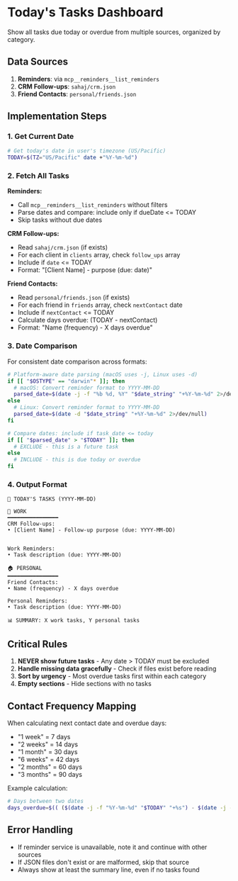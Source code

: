 # Today's Tasks Dashboard

Show all tasks due today or overdue from multiple sources, organized by category.

## Data Sources

1. **Reminders**: via `mcp__reminders__list_reminders`
2. **CRM Follow-ups**: `sahaj/crm.json`
3. **Friend Contacts**: `personal/friends.json`

## Implementation Steps

### 1. Get Current Date

```bash
# Get today's date in user's timezone (US/Pacific)
TODAY=$(TZ="US/Pacific" date +"%Y-%m-%d")
```

### 2. Fetch All Tasks

**Reminders:**

- Call `mcp__reminders__list_reminders` without filters
- Parse dates and compare: include only if dueDate <= TODAY
- Skip tasks without due dates

**CRM Follow-ups:**

- Read `sahaj/crm.json` (if exists)
- For each client in `clients` array, check `follow_ups` array
- Include if `date` <= TODAY
- Format: "[Client Name] - purpose (due: date)"

**Friend Contacts:**

- Read `personal/friends.json` (if exists)
- For each friend in `friends` array, check `nextContact` date
- Include if `nextContact` <= TODAY
- Calculate days overdue: (TODAY - nextContact)
- Format: "Name (frequency) - X days overdue"

### 3. Date Comparison

For consistent date comparison across formats:

```bash
# Platform-aware date parsing (macOS uses -j, Linux uses -d)
if [[ "$OSTYPE" == "darwin"* ]]; then
  # macOS: Convert reminder format to YYYY-MM-DD
  parsed_date=$(date -j -f "%b %d, %Y" "$date_string" "+%Y-%m-%d" 2>/dev/null)
else
  # Linux: Convert reminder format to YYYY-MM-DD
  parsed_date=$(date -d "$date_string" "+%Y-%m-%d" 2>/dev/null)
fi

# Compare dates: include if task_date <= today
if [[ "$parsed_date" > "$TODAY" ]]; then
  # EXCLUDE - this is a future task
else
  # INCLUDE - this is due today or overdue
fi
```

### 4. Output Format

```
📅 TODAY'S TASKS (YYYY-MM-DD)

💼 WORK
━━━━━━━━━━━━━━━━
CRM Follow-ups:
• [Client Name] - Follow-up purpose (due: YYYY-MM-DD)


Work Reminders:
• Task description (due: YYYY-MM-DD)

🏠 PERSONAL
━━━━━━━━━━━━━━━━
Friend Contacts:
• Name (frequency) - X days overdue

Personal Reminders:
• Task description (due: YYYY-MM-DD)

📊 SUMMARY: X work tasks, Y personal tasks
```

## Critical Rules

1. **NEVER show future tasks** - Any date > TODAY must be excluded
2. **Handle missing data gracefully** - Check if files exist before reading
3. **Sort by urgency** - Most overdue tasks first within each category
4. **Empty sections** - Hide sections with no tasks

## Contact Frequency Mapping

When calculating next contact date and overdue days:

- "1 week" = 7 days
- "2 weeks" = 14 days
- "1 month" = 30 days
- "6 weeks" = 42 days
- "2 months" = 60 days
- "3 months" = 90 days

Example calculation:

```bash
# Days between two dates
days_overdue=$(( ($(date -j -f "%Y-%m-%d" "$TODAY" "+%s") - $(date -j -f "%Y-%m-%d" "$nextContact" "+%s")) / 86400 ))
```

## Error Handling

- If reminder service is unavailable, note it and continue with other sources
- If JSON files don't exist or are malformed, skip that source
- Always show at least the summary line, even if no tasks found
